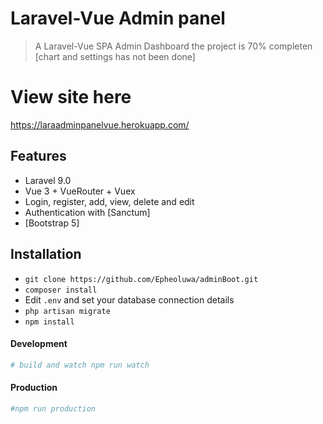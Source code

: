 
# Laravel-Vue Admin panel 
> A Laravel-Vue SPA Admin Dashboard the project is 70% completen [chart and settings has not been done]


# View site here
https://laraadminpanelvue.herokuapp.com/



## Features
- Laravel 9.0
- Vue 3 + VueRouter + Vuex
- Login, register, add, view, delete and edit 
- Authentication with [Sanctum]
- [Bootstrap 5]


## Installation
- `git clone https://github.com/Epheoluwa/adminBoot.git`
- `composer install`
- Edit `.env` and set your database connection details
- `php artisan migrate`
- `npm install`


#### Development
```bash
# build and watch npm run watch
```


#### Production
```bash
#npm run production
```